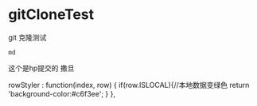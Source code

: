 # gitCloneTest
git 克隆测试
```
md
```
这个是hp提交的
撒旦 

rowStyler : function(index, row) {
                            if(row.ISLOCAL){//本地数据变绿色
                                 return 'background-color:#c6f3ee'; 
                            }
                        },